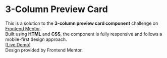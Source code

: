 # 3-Column Preview Card

This is a solution to the **3-column preview card component** challenge on [Frontend Mentor](https://www.frontendmentor.io/).  
Built using **HTML** and **CSS**, the component is fully responsive and follows a mobile-first design approach.  
[[Live Demo](https://pradeep5377.github.io/3-column-preview-card/)]  
Design provided by Frontend Mentor.
